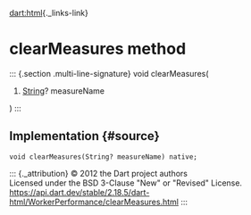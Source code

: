 [dart:html](../../dart-html/dart-html-library){._links-link}

clearMeasures method
====================

::: {.section .multi-line-signature}
void clearMeasures(

1.  [String](../../dart-core/string-class)? measureName

)
:::

Implementation {#source}
--------------

``` {.language-dart data-language="dart"}
void clearMeasures(String? measureName) native;
```

::: {._attribution}
© 2012 the Dart project authors\
Licensed under the BSD 3-Clause \"New\" or \"Revised\" License.\
<https://api.dart.dev/stable/2.18.5/dart-html/WorkerPerformance/clearMeasures.html>
:::
